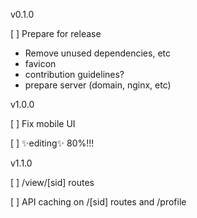 v0.1.0

[ ] Prepare for release
  * Remove unused dependencies, etc
  * favicon
  * contribution guidelines?
  * prepare server (domain, nginx, etc)

v1.0.0

[ ] Fix mobile UI

[ ] ✨editing✨ 80%!!!

v1.1.0

[ ] /view/[sid] routes

[ ] API caching on /[sid] routes and /profile
